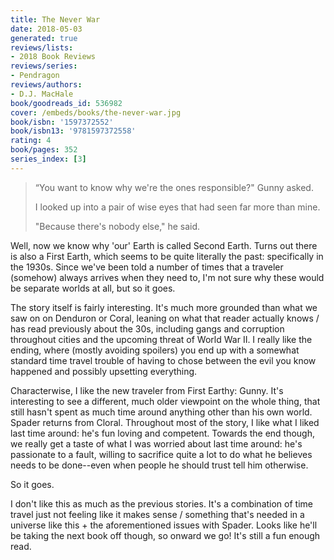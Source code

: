 ```yaml
---
title: The Never War
date: 2018-05-03
generated: true
reviews/lists:
- 2018 Book Reviews
reviews/series:
- Pendragon
reviews/authors:
- D.J. MacHale
book/goodreads_id: 536982
cover: /embeds/books/the-never-war.jpg
book/isbn: '1597372552'
book/isbn13: '9781597372558'
rating: 4
book/pages: 352
series_index: [3]
---
```

> “You want to know why we're the ones responsible?" Gunny asked.  
>
> I looked up into a pair of wise eyes that had seen far more than mine.  
>
> "Because there's nobody else," he said.  

<!--more-->

Well, now we know why 'our' Earth is called Second Earth. Turns out there is also a First Earth, which seems to be quite literally the past: specifically in the 1930s. Since we've been told a number of times that a traveler (somehow) always arrives when they need to, I'm not sure why these would be separate worlds at all, but so it goes.  

The story itself is fairly interesting. It's much more grounded than what we saw on on Denduron or Coral, leaning on what that reader actually knows / has read previously about the 30s, including gangs and corruption throughout cities and the upcoming threat of World War II. I really like the ending, where (mostly avoiding spoilers) you end up with a somewhat standard time travel trouble of having to chose between the evil you know happened and possibly upsetting everything.  

Characterwise, I like the new traveler from First Earthy: Gunny. It's interesting to see a different, much older viewpoint on the whole thing, that still hasn't spent as much time around anything other than his own world. Spader returns from Cloral. Throughout most of the story, I like what I liked last time around: he's fun loving and competent. Towards the end though, we really get a taste of what I was worried about last time around: he's passionate to a fault, willing to sacrifice quite a lot to do what he believes needs to be done--even when people he should trust tell him otherwise.  

So it goes.  

I don't like this as much as the previous stories. It's a combination of time travel just not feeling like it makes sense / something that's needed in a universe like this + the aforementioned issues with Spader. Looks like he'll be taking the next book off though, so onward we go! It's still a fun enough read.